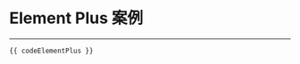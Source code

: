 # Element Plus 案例

---

<IngrateDemoArcoDesgin />

```ts-vue
{{ codeElementPlus }}
```

<script setup lang="ts">
import IngrateDemoArcoDesgin from '../examples/ingrate/IngrateDemoElementPlus.vue';
import codeElementPlus from '../examples/ingrate/ElementPlus?raw'
</script>
